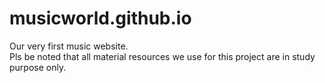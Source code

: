 # musicworld.github.io
Our very first music website.
<br>
Pls be noted that all material resources we use for this project are in study purpose only.
